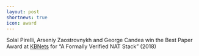 ```yaml
---
layout: post
shortnews: true
icon: award
---
```


Solal Pirelli, Arseniy Zaostrovnykh and George Candea win the Best Paper Award at [KBNets](https://conferences.sigcomm.org/sigcomm/2018/workshop-kbnets.html) for “A Formally Verified NAT Stack” (2018)
